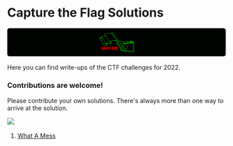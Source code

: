 # Capture the Flag Solutions
[![](/image/fistflaglogo.svg)](https://gsccctf.azurewebsites.net/)

Here you can find write-ups of the CTF challenges for 2022.

### Contributions are welcome!
Please contribute your own solutions. There's always more than one way to arrive at the solution.

[![](qa22gb0i.bmp)](https://www.granitestatecodecamp.org/)

1. [What A Mess](WhataMess.md")
